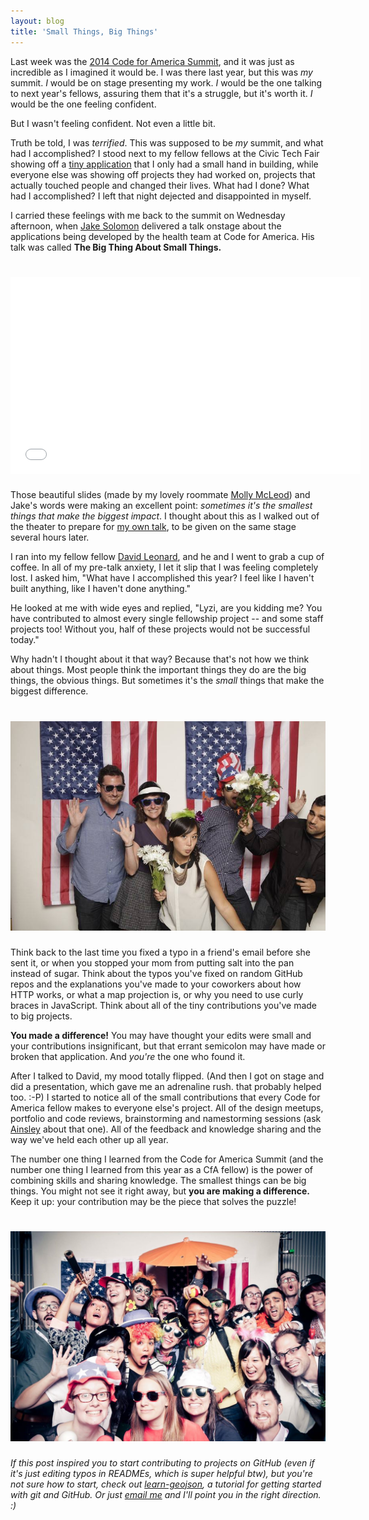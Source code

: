 ```yaml
---
layout: blog
title: 'Small Things, Big Things'
---
```


Last week was the [2014 Code for America Summit](http://www.codeforamerica.org/summit/), and it was just as incredible as I imagined it would be. I was there last year, but this was _my_ summit. _I_ would be on stage presenting my work. _I_ would be the one talking to next year's fellows, assuring them that it's a struggle, but it's worth it. _I_ would be the one feeling confident.

But I wasn't feeling confident. Not even a little bit.

Truth be told, I was _terrified_. This was supposed to be _my_ summit, and what had I accomplished? I stood next to my fellow fellows at the Civic Tech Fair showing off a [tiny application](http://streetscope.net) that I only had a small hand in building, while everyone else was showing off projects they had worked on, projects that actually touched people and changed their lives. What had I done? What had I accomplished? I left that night dejected and disappointed in myself.

I carried these feelings with me back to the summit on Wednesday afternoon, when [Jake Solomon](http://twitter.com/lippytak) delivered a talk onstage about the applications being developed by the health team at Code for America. His talk was called **The Big Thing About Small Things.**

<h1><iframe width="560" height="315" src="//www.youtube.com/embed/yViYA8IG36U" frameborder="0" allowfullscreen></iframe></h1>

Those beautiful slides (made by my lovely roommate [Molly McLeod](http://twitter.com/mollyampersand)) and Jake's words were making an excellent point: _sometimes it's the smallest things that make the biggest impact_. I thought about this as I walked out of the theater to prepare for [my own talk](https://www.youtube.com/watch?v=Jh-cpTGCuTQ), to be given on the same stage several hours later.

I ran into my fellow fellow [David Leonard](http://twitter.com/davidleonardii), and he and I went to grab a cup of coffee. In all of my pre-talk anxiety, I let it slip that I was feeling completely lost. I asked him, "What have I accomplished this year? I feel like I haven't built anything, like I haven't done anything."

He looked at me with wide eyes and replied, "Lyzi, are you kidding me? You have contributed to almost every single fellowship project -- and some staff projects too! Without you, half of these projects would not be successful today."

Why hadn't I thought about it that way? Because that's not how we think about things. Most people think the important things they do are the big things, the obvious things. But sometimes it's the _small_ things that make the biggest difference.

<h1><img src="/images/transitmix.jpg"></h1>

Think back to the last time you fixed a typo in a friend's email before she sent it, or when you stopped your mom from putting salt into the pan instead of sugar. Think about the typos you've fixed on random GitHub repos and the explanations you've made to your coworkers about how HTTP works, or what a map projection is, or why you need to use curly braces in JavaScript. Think about all of the tiny contributions you've made to big projects.

**You made a difference!** You may have thought your edits were small and your contributions insignificant, but that errant semicolon may have made or broken that application. And _you're_ the one who found it.

After I talked to David, my mood totally flipped. (And then I got on stage and did a presentation, which gave me an adrenaline rush. that probably helped too. :-P) I started to notice all of the small contributions that every Code for America fellow makes to everyone else's project. All of the design meetups, portfolio and code reviews, brainstorming and namestorming sessions (ask [Ainsley](http://twitter.com/ainsleywagon) about that one). All of the feedback and knowledge sharing and the way we've held each other up all year.

The number one thing I learned from the Code for America Summit (and the number one thing I learned from this year as a CfA fellow) is the power of combining skills and sharing knowledge. The smallest things can be big things. You might not see it right away, but **you are making a difference.** Keep it up: your contribution may be the piece that solves the puzzle!

<h1><img src="/images/fellows.jpg"></h1>

_If this post inspired you to start contributing to projects on GitHub (even if it's just editing typos in READMEs, which is super helpful btw), but you're not sure how to start, check out [learn-geojson](http://github.com/lyzidiamond/learn-geojson), a tutorial for getting started with git and GitHub. Or just [email me](mailto:lyzidiamond@gmail.com) and I'll point you in the right direction. :)_
